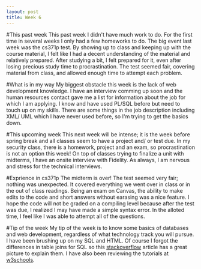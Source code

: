 ```yaml
---
layout: post
title: Week 6
---
```


#This past week
This past week I didn't have much work to do. For the first time in several weeks I only had a few homeworks to do. The big event last week was the cs371p test. By showing up to class and keeping up with the course material, I felt like I had a decent understanding of the material and relatively prepared. After studying a bit, I felt prepared for it, even after losing precious study time to procrastination. The test seemed fair, covering material from class, and allowed enough time to attempt each problem. 

#What is in my way
My biggest obstacle this week is the lack of web development knowledge. I have an interview comming up soon and the human resources contact gave me a list for information about the job for which I am applying. I know and have used PL/SQL before but need to touch up on my skills. There are some things in the job description including XML/ UML which I have never used before, so I'm trying to get the basics down.  

#This upcoming week
This next week will be intense; it is the week before spring break and all classes seem to have a project and/ or test due. In my security class, there is a homework, project and an exam, so procrastination is not an option this week! On top of classes trying to finalize a unit with midterms, I have an onsite interview with Fidelity. As always, I am nervous and stress for the technical interviews.

#Exprience in cs371p
The midterm is over! The test seemed very fair; nothing was unexpected. It covered everything we went over in class or in the out of class readings. Being an exam on Canvas, the ability to make edits to the code and short answers without earasing was a nice feature. I hope the code will not be graded on a compiling level because after the test was due, I realized I may have made a simple syntax error. In the alloted time, I feel like I was able to attempt all of the questions.

#Tip of the week
My tip of the week is to know some basics of databases and web development, regardless of what technology track you will pursue. I have been brushing up on my SQL and HTML. Of course I forgot the differences in table joins for SQL so this [stackoverflow](http://stackoverflow.com/questions/38549/difference-between-inner-and-outer-joins) article has a great picture to explain them. I have also been reviewing the tutorials at [w3schools](http://www.w3schools.com/).
